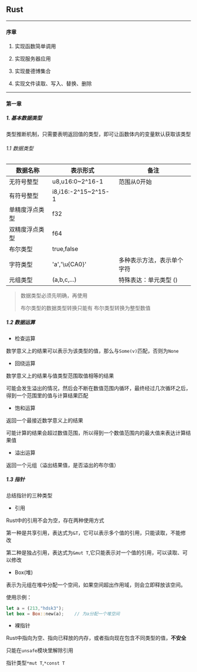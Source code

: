 ## Rust

---

#### 序章

1. 实现函数简单调用

2. 实现服务器应用

3. 实现曼德博集合

4. 实现文件读取、写入、替换、删除

---

#### 第一章

##### 1. 基本数据类型

类型推断机制，只需要表明返回值的类型，即可让函数体内的变量默认获取该类型

###### 1.1 数据类型

| 数据名称    | 表示形式                | 备注            |
| ------- | ------------------- | ------------- |
| 无符号整型   | u8,u16:0~2^16-1     | 范围从0开始        |
| 有符号整型   | i8,i16:-2^15~2^15-1 |               |
| 单精度浮点类型 | f32                 |               |
| 双精度浮点类型 | f64                 |               |
| 布尔类型    | true,false          |               |
| 字符类型    | 'a','\u{CA0}'       | 多种表示方法，表示单个字符 |
| 元组类型    | (a,b,c,...)         | 特殊表达：单元类型 ()  |

> 数据类型必须先明确，再使用
> 
> 布尔类型的数据类型转换只能有 布尔类型转换为整型数值

##### 1.2 数据运算

- 检查运算

数学意义上的结果可以表示为该类型的值，那么与`Some(v)`匹配，否则为`None`

- 回绕运算

数学意义上的结果与值类型范围取值相等的结果

可能会发生溢出的情况，然后会不断在数值范围内循环，最终经过几次循环之后，得到一个范围里的值与计算结果匹配

- 饱和运算

返回一个最接近数学意义上的结果

可能计算的结果会超过数值范围，所以得到一个数值范围内的最大值来表达计算结果值

- 溢出运算

返回一个元组（溢出结果值，是否溢出的布尔值）

##### 1.3 指针

总结指针的三种类型

- 引用

Rust中的引用不会为空，存在两种使用方式

第一种是共享引用，表达式为`&T`，它可以表示多个值的引用，只能读取，不能修改

第二种是独占引用，表达式为`&mut T`,它只能表示对一个值的引用，可以读取、可以修改

- Box(堆)

表示为元组在堆中分配一个空间，如果空间超出作用域，则会立即释放该空间。

使用示例：

```rust
let a = (213,"hdsk3");
let box = Box::new(a);    // 为a分配一个堆空间
```

- 裸指针

Rust中指向为空、指向已释放的内存，或者指向现在包含不同类型的值，**不安全**

只能在`unsafe`模块里解除引用

指针类型`*mut T`,`*const T`
